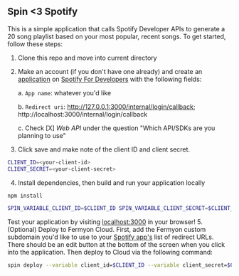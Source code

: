 ## Spin <3 Spotify

This is a simple application that calls Spotify Developer APIs to generate a 20 song playlist based on your most popular, recent songs. To get started, follow these steps:

1. Clone this repo and move into current directory
2. Make an account (if you don't have one already) and create an [application](https://developer.spotify.com/documentation/web-api/concepts/apps) on [Spotify For Developers](https://developer.spotify.com/dashboard) with the following fields:

   a.  `App name`: whatever you'd like

   b. `Redirect uri`: http://127.0.0.1:3000/internal/login/callback; http://localhost:3000/internal/login/callback

   c. Check [X] *Web API* under the question "Which API/SDKs are you planning to use"
3. Click save and make note of the client ID and client secret. 
```bash
CLIENT_ID=<your-client-id>
CLIENT_SECRET=<your-client-secret>
```
4. Install dependencies, then build and run your application locally
```bash
npm install
```
```bash
SPIN_VARIABLE_CLIENT_ID=$CLIENT_ID SPIN_VARIABLE_CLIENT_SECRET=$CLIENT_SECRET spin build --up
```

Test your application by visiting [localhost:3000](http://localhost:3000/) in your browser!
5. (Optional) Deploy to Fermyon Cloud. First, add the Fermyon custom subdomain you'd like to use to your [Spotify app's](https://developer.spotify.com/dashboard) list of redirect URLs. There should be an edit button at the bottom of the screen when you click into the application. Then deploy to Cloud via the following command:
```bash
spin deploy --variable client_id=$CLIENT_ID --variable client_secret=$CLIENT_SECRET
```